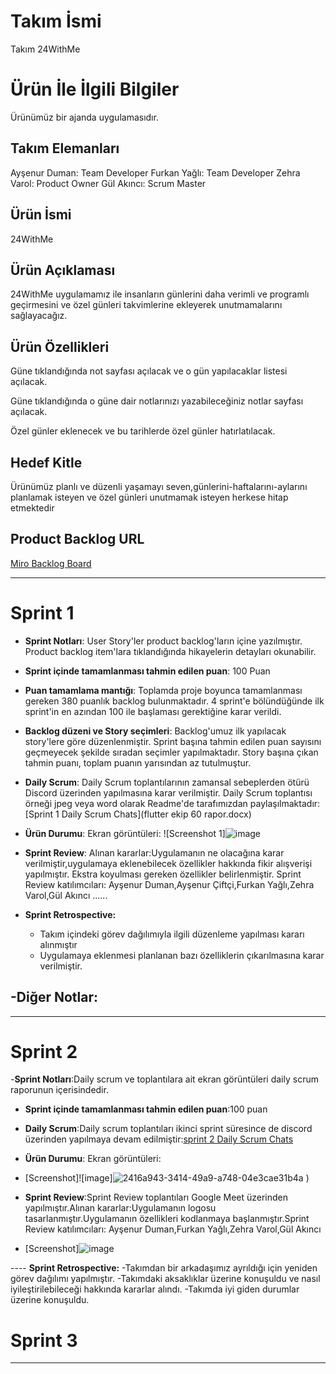 # **Takım İsmi**

Takım 24WithMe

# Ürün İle İlgili Bilgiler

Ürünümüz bir ajanda uygulamasıdır.



## Takım Elemanları
Ayşenur Duman: Team Developer
Furkan Yağlı: Team Developer
Zehra Varol: Product Owner
Gül Akıncı: Scrum Master


## Ürün İsmi

24WithMe

## Ürün Açıklaması
24WithMe uygulamamız ile insanların günlerini daha verimli ve programlı geçirmesini ve özel günleri takvimlerine ekleyerek unutmamalarını sağlayacağız.


## Ürün Özellikleri
Güne tıklandığında not sayfası açılacak ve o gün yapılacaklar listesi açılacak.

Güne tıklandığında o güne dair notlarınızı yazabileceğiniz notlar sayfası açılacak.

Özel günler eklenecek ve bu tarihlerde özel günler hatırlatılacak.




## Hedef Kitle

Ürünümüz planlı ve düzenli yaşamayı seven,günlerini-haftalarını-aylarını planlamak isteyen ve özel günleri unutmamak isteyen herkese hitap etmektedir

## Product Backlog URL

[Miro Backlog Board](https://trello.com/invite/b/WNoaM40E/cba4c13750221d9209525400830f8507/24withme)

---

# Sprint 1

- **Sprint Notları**: User Story'ler product backlog'ların içine yazılmıştır. Product backlog item'lara tıklandığında hikayelerin detayları okunabilir.

- **Sprint içinde tamamlanması tahmin edilen puan**: 100 Puan

- **Puan tamamlama mantığı**: Toplamda proje boyunca tamamlanması gereken 380 puanlık backlog bulunmaktadır. 4 sprint'e bölündüğünde ilk sprint'in en azından 100 ile başlaması gerektiğine karar verildi.

- **Backlog düzeni ve Story seçimleri**: Backlog'umuz ilk yapılacak story'lere göre düzenlenmiştir. Sprint başına tahmin edilen puan sayısını geçmeyecek şekilde sıradan seçimler yapılmaktadır. Story başına çıkan tahmin puanı, toplam puanın yarısından az tutulmuştur. 



- **Daily Scrum**: Daily Scrum toplantılarının zamansal sebeplerden ötürü Discord üzerinden yapılmasına karar verilmiştir. Daily Scrum toplantısı örneği jpeg veya word olarak Readme'de tarafımızdan paylaşılmaktadır: [Sprint 1 Daily Scrum Chats](flutter ekip 60 rapor.docx)



- **Ürün Durumu**: Ekran görüntüleri:
  ![Screenshot 1]![image](https://user-images.githubusercontent.com/104395653/169665522-812c6148-4e34-479e-be40-78ac11a0bb2f.png)

 

- **Sprint Review**: 
Alınan kararlar:Uygulamanın ne olacağına karar verilmiştir,uygulamaya eklenebilecek özellikler hakkında fikir alışverişi yapılmıştır.  Ekstra koyulması gereken özellikler belirlenmiştir. Sprint Review katılımcıları: Ayşenur Duman,Ayşenur Çiftçi,Furkan Yağlı,Zehra Varol,Gül Akıncı
......

- **Sprint Retrospective:**
  - Takım içindeki görev dağılımıyla ilgili düzenleme yapılması kararı alınmıştır
  - Uygulamaya eklenmesi planlanan bazı özelliklerin çıkarılmasına karar verilmiştir.
  

-**Diğer Notlar**:
- 

---

# Sprint 2
-**Sprint Notları**:Daily scrum ve toplantılara ait ekran görüntüleri daily scrum raporunun içerisindedir.


- **Sprint içinde tamamlanması tahmin edilen puan**:100 puan 

- **Daily Scrum**:Daily scrum toplantıları ikinci sprint süresince de discord üzerinden yapılmaya devam edilmiştir:[sprint 2 Daily Scrum Chats](https://docs.google.com/document/d/16G3fFu8j62nc657oqD3UDNYdbmAadf8w/edit?usp=sharing&ouid=109217053515306416297&rtpof=true&sd=true)

- **Ürün Durumu**: Ekran görüntüleri:
- [Screenshot]![image]![2416a943-3414-49a9-a748-04e3cae31b4a](https://user-images.githubusercontent.com/104395653/169865114-a7b630d0-f3a4-4e54-85de-8cdef2ee5d5c.JPG)
)

- **Sprint Review**:Sprint Review toplantıları Google Meet üzerinden yapılmıştır.Alınan kararlar:Uygulamanın logosu tasarlanmıştır.Uygulamanın özellikleri kodlanmaya başlanmıştır.Sprint Review katılımcıları: Ayşenur Duman,Furkan Yağlı,Zehra Varol,Gül Akıncı
- [Screenshot]![image](https://docs.google.com/document/d/1-Yxnh4DZPwvNUSfscAWMRl_3lHQ1q_U-/edit?usp=sharing&ouid=109217053515306416297&rtpof=true&sd=true)




---- **Sprint Retrospective:**
-Takımdan bir arkadaşımız ayrıldığı için yeniden görev dağılımı yapılmıştır.
-Takımdaki aksaklıklar üzerine konuşuldu ve nasıl iyileştirilebileceği hakkında kararlar alındı.
-Takımda iyi giden durumlar üzerine konuşuldu.

# Sprint 3

---

